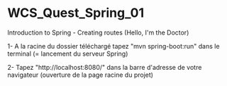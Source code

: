 # WCS_Quest_Spring_01
Introduction to Spring - Creating routes (Hello, I'm the Doctor)

1- A la racine du dossier téléchargé tapez "mvn spring-boot:run" dans le terminal (= lancement du serveur Spring)

2- Tapez "http://localhost:8080/" dans la barre d'adresse de votre navigateur (ouverture de la page racine du projet)
